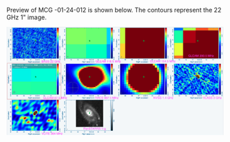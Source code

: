 Preview of MCG -01-24-012 is shown below. The contours represent the 22 GHz 1" image. 

![MCG-01-24-012.png](MCG-01-24-012.png "MCG-01-24-012")

